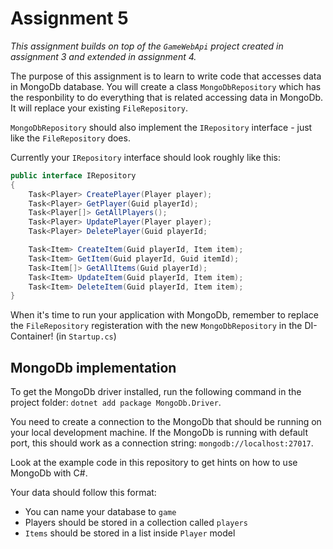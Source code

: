 # Assignment 5

_This assignment builds on top of the ``GameWebApi`` project created in assignment 3 and extended in assignment 4._

The purpose of this assignment is to learn to write code that accesses data in MongoDb database. You will create a class ``MongoDbRepository`` which has the responbility to do everything that is related accessing data in MongoDb. It will replace your existing ``FileRepository``.

``MongoDbRepository`` should also implement the ``IRepository`` interface - just like the ``FileRepository`` does.

Currently your ``IRepository`` interface should look roughly like this:

```C#
public interface IRepository
{
    Task<Player> CreatePlayer(Player player);
    Task<Player> GetPlayer(Guid playerId);
    Task<Player[]> GetAllPlayers();
    Task<Player> UpdatePlayer(Player player);
    Task<Player> DeletePlayer(Guid playerId;

    Task<Item> CreateItem(Guid playerId, Item item);
    Task<Item> GetItem(Guid playerId, Guid itemId);
    Task<Item[]> GetAllItems(Guid playerId);
    Task<Item> UpdateItem(Guid playerId, Item item);
    Task<Item> DeleteItem(Guid playerId, Item item);
}
```

When it's time to run your application with MongoDb, remember to replace the ``FileRepository`` registeration with the new ``MongoDbRepository`` in the DI-Container! (in ``Startup.cs``)

## MongoDb implementation

To get the MongoDb driver installed, run the following command in the project folder: ``dotnet add package MongoDb.Driver``.

You need to create a connection to the MongoDb that should be running on your local development machine. If the MongoDb is running with default port, this should work as a connection string: ``mongodb://localhost:27017``.

Look at the example code in this repository to get hints on how to use MongoDb with C#.

Your data should follow this format:

- You can name your database to ``game``
- Players should be stored in a collection called ``players``
- ``Items`` should be stored in a list inside ``Player`` model
